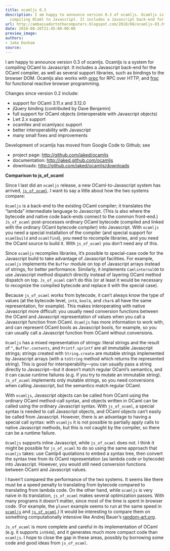 ```yaml
---
title: ocamljs 0.3
description: I am happy to announce version 0.3 of ocamljs. Ocamljs is a system for
  compiling OCaml to Javascript. It includes a Javascript back-end for ...
url: http://ambassadortothecomputers.blogspot.com/2010/08/ocamljs-03.html
date: 2010-08-26T21:45:00-00:00
preview_image:
authors:
- Jake Donham
source:
---
```


<p>I am happy to announce version 0.3 of ocamljs. Ocamljs is a system for compiling OCaml to Javascript. It includes a Javascript back-end for the OCaml compiler, as well as several support libraries, such as bindings to the browser DOM. Ocamljs also works with <a href="http://jaked.github.com/orpc">orpc</a> for RPC over HTTP, and <a href="http://jaked.github.com/froc">froc</a> for functional reactive browser programming.</p> 
 
<p>Changes since version 0.2 include:</p> 
 
<ul> 
<li>support for OCaml 3.11.x and 3.12.0</li> 
 
<li>jQuery binding (contributed by Dave Benjamin)</li> 
 
<li>full support for OCaml objects (interoperable with Javascript objects)</li> 
 
<li>Lwt 2.x support</li> 
 
<li>ocamllex and ocamlyacc support</li> 
 
<li>better interoperability with Javascript</li> 
 
<li>many small fixes and improvements</li> 
</ul> 
 
<p>Development of ocamljs has moved from Google Code to Github; see</p> 
 
<ul> 
<li>project page: <a href="http://github.com/jaked/ocamljs">http://github.com/jaked/ocamljs</a></li> 
 
<li>documentation: <a href="http://jaked.github.com/ocamljs">http://jaked.github.com/ocamljs</a></li> 
 
<li>downloads: <a href="http://github.com/jaked/ocamljs/downloads">http://github.com/jaked/ocamljs/downloads</a></li> 
</ul> 
<b>Comparison to js_of_ocaml</b> 
<p>Since I last did an <code>ocamljs</code> release, a new OCaml-to-Javascript system has arrived, <a href="http://ocsigen.org/js_of_ocaml/"><code>js_of_ocaml</code></a>. I want to say a little about how the two systems compare:</p> 
 
<p><code>Ocamljs</code> is a back-end to the existing OCaml compiler; it translates the “lambda” intermediate language to Javascript. (This is also where the bytecode and native code back-ends connect to the common front-end.) <code>Js_of_ocaml</code> post-processes ordinary OCaml bytecode (compiled and linked with the ordinary OCaml bytecode compiler) into Javascript. With <code>ocamljs</code> you need a special installation of the compiler (and special support for <code>ocamlbuild</code> and <code>ocamlfind</code>), you need to recompile libraries, and you need the OCaml source to build it. With <code>js_of_ocaml</code> you don’t need any of this.</p> 
 
<p>Since <code>ocamljs</code> recompiles libraries, it’s possible to special-case code for the Javascript build to take advantage of Javascript facilities. For example, <code>ocamljs</code> implements the <code>Buffer</code> module on top of Javascript arrays instead of strings, for better performance. Similarly, it implements <code>CamlinternalOO</code> to use Javascript method dispatch directly instead of layering OCaml method dispatch on top. <code>Js_of_ocaml</code> can’t do this (or at least it would be necessary to recognize the compiled bytecode and replace it with the special case).</p> 
 
<p>Because <code>js_of_ocaml</code> works from bytecode, it can’t always know the type of values (at the bytecode level, <code>int</code>s, <code>bool</code>s, and <code>char</code>s all have the same representation, for example). This makes interoperating with native Javascript more difficult: you usually need conversion functions between the OCaml and Javascript representation of values when you call a Javascript function from OCaml. <code>Ocamljs</code> has more information to work with, and can represent OCaml bools as Javascript bools, for example, so you can usually call a Javascript function from OCaml without conversions.</p> 
 
<p><code>Ocamljs</code> has a mixed representation of strings: literal strings and the result of <code>^</code>, <code>Buffer.contents</code>, and <code>Printf.sprintf</code> are all immutable Javascript strings; strings created with <code>String.create</code> are mutable strings implemented by Javascript arrays (with a <code>toString</code> method which returns the represented string). This is good for interoperability—you can usually pass a string directly to Javascript—but it doesn’t match regular OCaml’s semantics, and it can cause runtime failures (e.g. if you try to mutate an immutable string). <code>Js_of_ocaml</code> implements only mutable strings, so you need conversions when calling Javascript, but the semantics match regular OCaml.</p> 
 
<p>With <code>ocamljs</code>, Javascript objects can be called from OCaml using the ordinary OCaml method-call syntax, and objects written in OCaml can be called using the ordinary Javascript syntax. With <code>js_of_ocaml</code>, a special syntax is needed to call Javascript objects, and OCaml objects can’t easily be called from Javascript. However, there is an advantage to having a special call syntax: with <code>ocamljs</code> it is not possible to partially apply calls to native Javascript methods, but this is not caught by the compiler, so there can be a runtime failure.</p> 
 
<p><code>Ocamljs</code> supports inline Javascript, while <code>js_of_ocaml</code> does not. I think it might be possible for <code>js_of_ocaml</code> to do so using the same approach that <code>ocamljs</code> takes: use Camlp4 quotations to embed a syntax tree, then convert the syntax tree from its OCaml representation (as lambda code or bytecode) into Javascript. However, you would still need conversion functions between OCaml and Javascript values.</p> 
 
<p>I haven’t compared the performance of the two systems. It seems like there must be a speed penalty to translating from bytecode compared to translating from lambda code. On the other hand, while <code>ocamljs</code> is very naive in its translation, <code>js_of_ocaml</code> makes several optimization passes. With many programs it doesn’t matter, since most of the time is spent in browser code. (For example, the <code>planet</code> example seems to run at the same speed in <a href="http://jaked.github.com/ocamljs/examples/dom/planet/"><code>ocamljs</code></a> and <a href="http://ocsigen.org/js_of_ocaml/planet/"><code>js_of_ocaml</code></a>.) It would be interesting to compare them on something computationally intensive like Andrej Bauer’s <a href="http://random-art.org/">random-art.org</a>.</p> 
 
<p><code>Js_of_ocaml</code> is more complete and careful in its implementation of OCaml (e.g. it supports <code>int64</code>s), and it generates much more compact code than <code>ocamljs</code>. I hope to close the gap in these areas, possibly by borrowing some code and good ideas from <code>js_of_ocaml</code>.</p>

